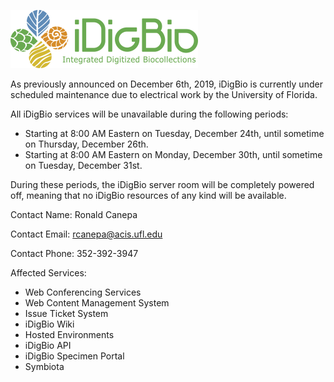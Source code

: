 ![image](IDigBio_Logo_RGB.png)

As previously announced on December 6th, 2019, iDigBio is currently under scheduled maintenance due to electrical work by the University of Florida.

All iDigBio services will be unavailable during the following periods:

* Starting at 8:00 AM Eastern on Tuesday, December 24th, until sometime on Thursday, December 26th.
* Starting at 8:00 AM Eastern on Monday, December 30th, until sometime on Tuesday, December 31st.

During these periods, the iDigBio server room will be completely powered off, meaning that no iDigBio resources of any kind will be available.

Contact Name:
Ronald Canepa

Contact Email:
rcanepa@acis.ufl.edu

Contact Phone:
352-392-3947

Affected Services:
* Web Conferencing Services
* Web Content Management System
* Issue Ticket System
* iDigBio Wiki
* Hosted Environments
* iDigBio API
* iDigBio Specimen Portal
* Symbiota
